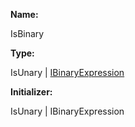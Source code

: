 **Name:**

IsBinary

**Type:**

IsUnary | [IBinaryExpression](https://gitbook-18.gitbook.io/au//runtime/ast/interfaces/ibinaryexpression)

**Initializer:**

IsUnary | IBinaryExpression

